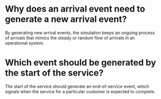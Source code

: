 # Why does an arrival event need to generate a new arrival event? 
By generating new arrival events, the simulation keeps an ongoing process of arrivals that mimics the steady or random flow of arrivals in an operational system. 

# Which event should be generated by the start of the service? 
The start of the service should generate an end-of-service event, which signals when the service for a particular customer is expected to complete.